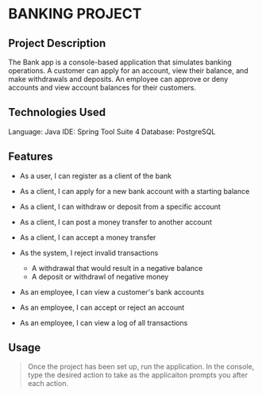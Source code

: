 # BANKING PROJECT

## Project Description

The Bank app is a console-based application that simulates banking operations. A customer can apply for an account, view their balance, and make withdrawals and deposits. An employee can approve or deny accounts and view account balances for their customers.

## Technologies Used

Language: Java
IDE: Spring Tool Suite 4
Database: PostgreSQL

## Features

* As a user, I can register as a client of the bank
* As a client, I can apply for a new bank account with a starting balance
* As a client, I can withdraw or deposit from a specific account
* As a client, I can post a money transfer to another account
* As a client, I can accept a money transfer

* As the system, I reject invalid transactions
  * A withdrawal that would result in a negative balance
  * A deposit or withdrawl of negative money

* As an employee, I can view a customer's bank accounts
* As an employee, I can accept or reject an account
* As an employee, I can view a log of all transactions

## Usage

> Once the project has been set up, run the application. In the console, type the desired action to take as the applicaiton prompts you after each action.

